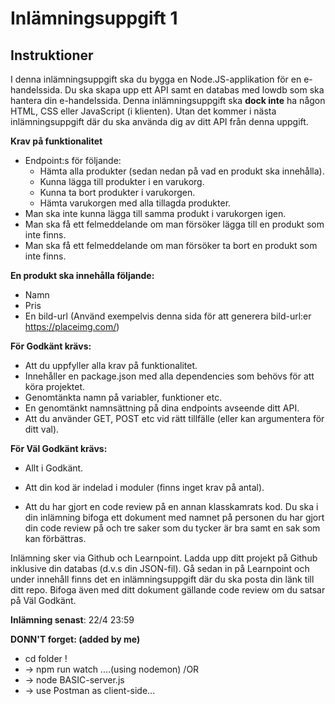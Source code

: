 # Inlämningsuppgift 1

## Instruktioner

I denna inlämningsuppgift ska du bygga en Node.JS-applikation för en e-handelssida. Du ska skapa upp ett API samt en databas med lowdb som ska hantera din e-handelssida. Denna inlämningsuppgift ska **dock inte** ha någon HTML, CSS eller JavaScript (i klienten). Utan det kommer i nästa inlämningsuppgift där du ska använda dig av ditt API från denna uppgift.

**Krav på funktionalitet**
* Endpoint:s för följande:
    * Hämta alla produkter (sedan nedan på vad en produkt ska innehålla).
    * Kunna lägga till produkter i en varukorg.
    * Kunna ta bort produkter i varukorgen.
    * Hämta varukorgen med alla tillagda produkter.
* Man ska inte kunna lägga till samma produkt i varukorgen igen.
* Man ska få ett felmeddelande om man försöker lägga till en produkt som inte finns.
* Man ska få ett felmeddelande om man försöker ta bort en produkt som inte finns.

**En produkt ska innehålla följande:**
* Namn
* Pris
* En bild-url (Använd exempelvis denna sida för att generera bild-url:er https://placeimg.com/)

**För Godkänt krävs:**
* Att du uppfyller alla krav på funktionalitet.
* Innehåller en package.json med alla dependencies som behövs för att köra projektet.
* Genomtänkta namn på variabler, funktioner etc.
* En genomtänkt namnsättning på dina endpoints avseende ditt API.
* Att du använder GET, POST etc vid rätt tillfälle (eller kan argumentera för ditt val).

**För Väl Godkänt krävs:**
* Allt i Godkänt.


* Att din kod är indelad i moduler (finns inget krav på antal).
* Att du har gjort en code review på en annan klasskamrats kod. Du ska i din inlämning bifoga ett dokument med namnet på personen du har gjort
din code review på och tre saker som du tycker är bra samt en sak som kan förbättras.

Inlämning sker via Github och Learnpoint. Ladda upp ditt projekt på Github inklusive din databas (d.v.s din JSON-fil). Gå sedan in på Learnpoint och under innehåll finns det en inlämningsuppgift där du ska posta din länk till ditt repo. Bifoga även med ditt dokument gällande code review om du satsar på Väl Godkänt.

**Inlämning senast**: 22/4 23:59 


**DONN'T forget: (added by me)**
* cd folder !
* -> npm run watch ....(using nodemon) /OR
* -> node BASIC-server.js
* -> use Postman as client-side...
